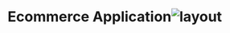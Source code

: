 # Ecommerce Application![layout](https://user-images.githubusercontent.com/74714313/164706602-eaec593c-8a1d-49e1-a20b-8d9561b4da37.png)



